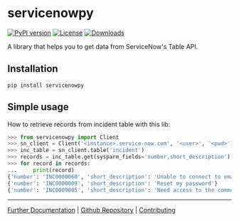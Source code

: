 servicenowpy
============

[![PyPI version](https://badge.fury.io/py/servicenowpy.svg)](http://badge.fury.io/py/servicenowpy)
[![License](https://img.shields.io/github/license/mashape/apistatus.svg)](https://pypi.python.org/pypi/servicenowpy/)
[![Downloads](https://pepy.tech/badge/servicenowpy)](https://pepy.tech/project/servicenowpy)

A library that helps you to get data from ServiceNow's Table API.

Installation
------------

```shell
pip install servicenowpy
```

Simple usage
------------

How to retrieve records from incident table with this lib:

```python
>>> from servicenowpy import Client
>>> sn_client = Client('<instance>.service-now.com', '<user>', '<pwd>')
>>> inc_table = sn_client.table('incident')
>>> records = inc_table.get(sysparm_fields='number,short_description')
>>> for record in records:
...     print(record)
{'number': 'INC0000060', 'short_description': 'Unable to connect to email'}
{'number': 'INC0000009', 'short_description': 'Reset my password'}
{'number': 'INC0009005', 'short_description': 'Need access to the common drive'}
```
_________________

[Further Documentation](https://servicenowpy.readthedocs.io/) | [Github Repository](https://github.com/henriquencmt/servicenowpy/) | [Contributing](https://github.com/henriquencmt/servicenowpy/blob/main/CONTRIBUTING.md)
